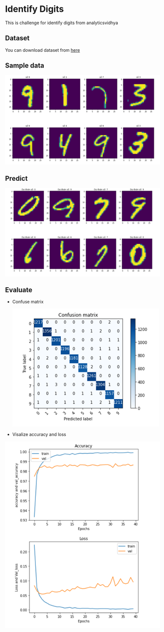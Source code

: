 # Identify Digits
This is challenge for identify digits from analyticsvidhya
## Dataset
You can download dataset from [here](https://datahack.analyticsvidhya.com/contest/practice-problem-identify-the-digits/#ProblemStatement)

## Sample data
![alt text](https://github.com/hDn24/digits-classification/blob/master/imgs/sample_data.PNG)

## Predict
![alt text](https://github.com/hDn24/digits-classification/blob/master/imgs/predict.PNG)
## Evaluate
- Confuse matrix

  ![alt text](https://github.com/hDn24/digits-classification/blob/master/imgs/cf_matrix.PNG)
  
 - Visalize accuracy and loss
 
  ![alt text](https://github.com/hDn24/digits-classification/blob/master/imgs/acc.PNG)
